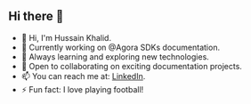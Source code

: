 ## Hi there 👋

- 👋 Hi, I'm Hussain Khalid.
- 🔭 Currently working on @Agora SDKs documentation.
- 🌱 Always learning and exploring new technologies.
- 👯 Open to collaborating on exciting documentation projects.
- 📫 You can reach me at: [LinkedIn](https://www.linkedin.com/in/b825b712a/).
- ⚡ Fun fact: I love playing football!

